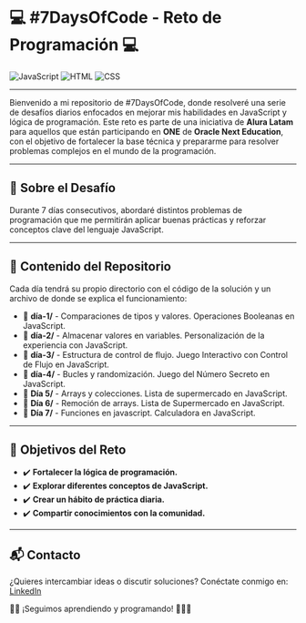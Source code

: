 # 💻 #7DaysOfCode - Reto de Programación 💻

![JavaScript](https://img.shields.io/badge/JavaScript-%20-yellow)
![HTML](https://img.shields.io/badge/HTML5-%20-orange)
![CSS](https://img.shields.io/badge/CSS3-%20-blue)

---

Bienvenido a mi repositorio de #7DaysOfCode, donde resolveré una serie de desafíos diarios enfocados en mejorar mis habilidades en JavaScript y lógica de programación. Este reto es parte de una iniciativa de **Alura Latam** para aquellos que están participando en **ONE** de **Oracle Next Education**, con el objetivo de fortalecer la base técnica y prepararme para resolver problemas complejos en el mundo de la programación.

---

## 📌 Sobre el Desafío
Durante 7 días consecutivos, abordaré distintos problemas de programación que me permitirán aplicar buenas prácticas y reforzar conceptos clave del lenguaje JavaScript.

---

## 📂 Contenido del Repositorio
Cada día tendrá su propio directorio con el código de la solución y un archivo de donde se explica el funcionamiento:

- 📜 **día-1/** - Comparaciones de tipos y valores. Operaciones Booleanas en JavaScript.
- 📜 **día-2/** - Almacenar valores en variables. Personalización de la experiencia con JavaScript.
- 📜 **día-3/** - Estructura de control de flujo. Juego Interactivo con Control de Flujo en JavaScript.
- 📜 **día-4/** - Bucles y randomización. Juego del Número Secreto en JavaScript.
- 📜 **Día 5/** - Arrays y colecciones. Lista de supermercado en JavaScript.
- 📜 **Día 6/** - Remoción de arrays. Lista de Supermercado en JavaScript.
- 📜 **Día 7/** - Funciones en javascript. Calculadora en JavaScript.

---

## 🎯 Objetivos del Reto
- ✔️ **Fortalecer la lógica de programación.**
- ✔️ **Explorar diferentes conceptos de JavaScript.**
- ✔️ **Crear un hábito de práctica diaria.**
- ✔️ **Compartir conocimientos con la comunidad.**

---

## 📬 Contacto
¿Quieres intercambiar ideas o discutir soluciones? Conéctate conmigo en: [LinkedIn](www.linkedin.com/in/octavio-pino-rosas)


👨‍💻 ¡Seguimos aprendiendo y programando! 👨‍💻🚀
